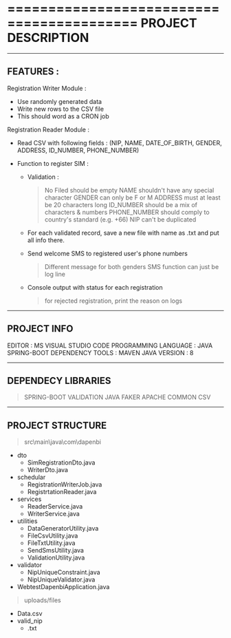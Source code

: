 ==========================================
PROJECT DESCRIPTION
==========================================

------------------------------------------
FEATURES :
------------------------------------------
Registration Writer Module :
- Use randomly generated data
- Write new rows to the CSV file
- This should word as a CRON job

Registration Reader Module :
- Read CSV with following fields :
  (NIP, NAME, DATE_OF_BIRTH, GENDER, ADDRESS, ID_NUMBER, PHONE_NUMBER)

- Function to register SIM :
  - Validation :
    > No Filed should be empty
    > NAME shouldn't have any special character
    > GENDER can only be F or M
    > ADDRESS must at least be 20 characters long
    > ID_NUMBER should be a mix of characters & numbers
    > PHONE_NUMBER should comply to country's standard (e.g. +66)
    > NIP can't be duplicated

  - For each validated record, save a new file with name as <NIP>.txt and put all info there.

  - Send welcome SMS to registered user's phone numbers
    > Different message for both genders
    > SMS function can just be log line

  - Console output with status for each registration
    > for rejected registration, print the reason on logs

------------------------------------------
PROJECT INFO
------------------------------------------
EDITOR			: MS VISUAL STUDIO CODE
PROGRAMMING LANGUAGE	: JAVA SPRING-BOOT
DEPENDENCY TOOLS		: MAVEN
JAVA VERSION		: 8

------------------------------------------
DEPENDECY LIBRARIES
------------------------------------------
> SPRING-BOOT VALIDATION
> JAVA FAKER
> APACHE COMMON CSV

------------------------------------------
PROJECT STRUCTURE
------------------------------------------
> src\main\java\com\dapenbi
  - dto
    - SimRegistrationDto.java
    - WriterDto.java
  - schedular
    - RegistrationWriterJob.java
    - RegistrtationReader.java
  - services
    - ReaderService.java
    - WriterService.java
  - utilities
    - DataGeneratorUtility.java
    - FileCsvUtility.java
    - FileTxtUtility.java
    - SendSmsUtility.java
    - ValidationUtility.java
  - validator
    - NipUniqueConstraint.java
    - NipUniqueValidator.java
  - WebtestDapenbiApplication.java
> uploads/files
  - Data.csv
  - valid_nip
    - <NIP>.txt